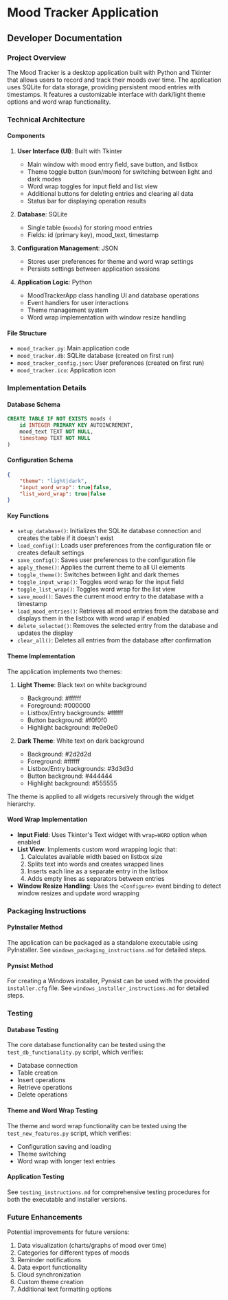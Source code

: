 # Mood Tracker Application
## Developer Documentation

### Project Overview
The Mood Tracker is a desktop application built with Python and Tkinter that allows users to record and track their moods over time. The application uses SQLite for data storage, providing persistent mood entries with timestamps. It features a customizable interface with dark/light theme options and word wrap functionality.

### Technical Architecture

#### Components
1. **User Interface (UI)**: Built with Tkinter
   - Main window with mood entry field, save button, and listbox
   - Theme toggle button (sun/moon) for switching between light and dark modes
   - Word wrap toggles for input field and list view
   - Additional buttons for deleting entries and clearing all data
   - Status bar for displaying operation results

2. **Database**: SQLite
   - Single table (`moods`) for storing mood entries
   - Fields: id (primary key), mood_text, timestamp

3. **Configuration Management**: JSON
   - Stores user preferences for theme and word wrap settings
   - Persists settings between application sessions

4. **Application Logic**: Python
   - MoodTrackerApp class handling UI and database operations
   - Event handlers for user interactions
   - Theme management system
   - Word wrap implementation with window resize handling

#### File Structure
- `mood_tracker.py`: Main application code
- `mood_tracker.db`: SQLite database (created on first run)
- `mood_tracker_config.json`: User preferences (created on first run)
- `mood_tracker.ico`: Application icon

### Implementation Details

#### Database Schema
```sql
CREATE TABLE IF NOT EXISTS moods (
    id INTEGER PRIMARY KEY AUTOINCREMENT,
    mood_text TEXT NOT NULL,
    timestamp TEXT NOT NULL
)
```

#### Configuration Schema
```json
{
    "theme": "light|dark",
    "input_word_wrap": true|false,
    "list_word_wrap": true|false
}
```

#### Key Functions
- `setup_database()`: Initializes the SQLite database connection and creates the table if it doesn't exist
- `load_config()`: Loads user preferences from the configuration file or creates default settings
- `save_config()`: Saves user preferences to the configuration file
- `apply_theme()`: Applies the current theme to all UI elements
- `toggle_theme()`: Switches between light and dark themes
- `toggle_input_wrap()`: Toggles word wrap for the input field
- `toggle_list_wrap()`: Toggles word wrap for the list view
- `save_mood()`: Saves the current mood entry to the database with a timestamp
- `load_mood_entries()`: Retrieves all mood entries from the database and displays them in the listbox with word wrap if enabled
- `delete_selected()`: Removes the selected entry from the database and updates the display
- `clear_all()`: Deletes all entries from the database after confirmation

#### Theme Implementation
The application implements two themes:
1. **Light Theme**: Black text on white background
   - Background: #ffffff
   - Foreground: #000000
   - Listbox/Entry backgrounds: #ffffff
   - Button background: #f0f0f0
   - Highlight background: #e0e0e0

2. **Dark Theme**: White text on dark background
   - Background: #2d2d2d
   - Foreground: #ffffff
   - Listbox/Entry backgrounds: #3d3d3d
   - Button background: #444444
   - Highlight background: #555555

The theme is applied to all widgets recursively through the widget hierarchy.

#### Word Wrap Implementation
- **Input Field**: Uses Tkinter's Text widget with `wrap=WORD` option when enabled
- **List View**: Implements custom word wrapping logic that:
  1. Calculates available width based on listbox size
  2. Splits text into words and creates wrapped lines
  3. Inserts each line as a separate entry in the listbox
  4. Adds empty lines as separators between entries
- **Window Resize Handling**: Uses the `<Configure>` event binding to detect window resizes and update word wrapping

### Packaging Instructions

#### PyInstaller Method
The application can be packaged as a standalone executable using PyInstaller. See `windows_packaging_instructions.md` for detailed steps.

#### Pynsist Method
For creating a Windows installer, Pynsist can be used with the provided `installer.cfg` file. See `windows_installer_instructions.md` for detailed steps.

### Testing

#### Database Testing
The core database functionality can be tested using the `test_db_functionality.py` script, which verifies:
- Database connection
- Table creation
- Insert operations
- Retrieve operations
- Delete operations

#### Theme and Word Wrap Testing
The theme and word wrap functionality can be tested using the `test_new_features.py` script, which verifies:
- Configuration saving and loading
- Theme switching
- Word wrap with longer text entries

#### Application Testing
See `testing_instructions.md` for comprehensive testing procedures for both the executable and installer versions.

### Future Enhancements
Potential improvements for future versions:
1. Data visualization (charts/graphs of mood over time)
2. Categories for different types of moods
3. Reminder notifications
4. Data export functionality
5. Cloud synchronization
6. Custom theme creation
7. Additional text formatting options

